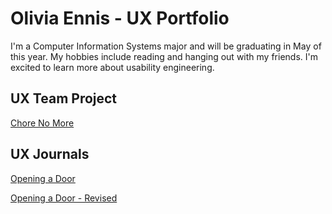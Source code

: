 # Olivia Ennis - UX Portfolio

I'm a Computer Information Systems major and will be graduating in May of this year. My hobbies include reading and hanging out with my friends. I'm excited to learn more about usability engineering.

## UX Team Project

<a href="https://usabilityengineering.github.io/ChoreNoMore/"> Chore No More </a>

## UX Journals

[Opening a Door](j01/)

[Opening a Door - Revised](j02/)
